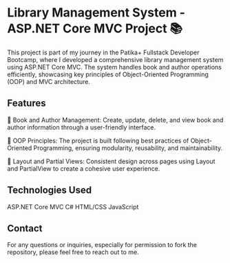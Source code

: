 # Library Management System - ASP.NET Core MVC Project 📚


This project is part of my journey in the Patika+ Fullstack Developer Bootcamp, where I developed a comprehensive library management system using ASP.NET Core MVC. The system handles book and author operations efficiently, showcasing key principles of Object-Oriented Programming (OOP) and MVC architecture.

## Features

🔘 Book and Author Management: Create, update, delete, and view book and author information through a user-friendly interface.

🔘 OOP Principles: The project is built following best practices of Object-Oriented Programming, ensuring modularity, reusability, and maintainability.

🔘 Layout and Partial Views: Consistent design across pages using Layout and PartialView to create a cohesive user experience.

## Technologies Used

ASP.NET Core MVC
C#
HTML/CSS
JavaScript

## Contact
For any questions or inquiries, especially for permission to fork the repository, please feel free to reach out to me.
 
